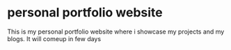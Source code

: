 # personal portfolio website
This is my personal portfolio website where i showcase my projects and my blogs. It will comeup in few days

